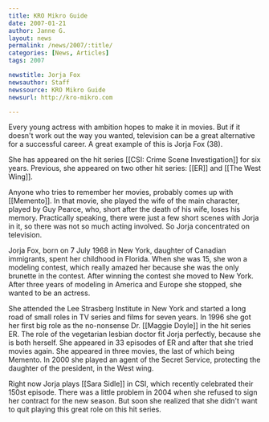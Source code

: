 ```yaml
---
title: KRO Mikro Guide 
date: 2007-01-21
author: Janne G.
layout: news
permalink: /news/2007/:title/
categories: [News, Articles]
tags: 2007

newstitle: Jorja Fox
newsauthor: Staff
newssource: KRO Mikro Guide  
newsurl: http://kro-mikro.com

---
```


Every young actress with ambition hopes to make it in movies. But if it doesn't work out the way you wanted, television can be a great alternative for a successful career. A great example of this is Jorja Fox (38).

She has appeared on the hit series [[CSI: Crime Scene Investigation]] for six years. Previous, she appeared on two other hit series: [[ER]] and [[The West Wing]].

Anyone who tries to remember her movies, probably comes up with [[Memento]]. In that movie, she played the wife of the main character, played by Guy Pearce, who, short after the death of his wife, loses his memory. Practically speaking, there were just a few short scenes with Jorja in it, so there was not so much acting involved. So Jorja concentrated on television.

Jorja Fox, born on 7 July 1968 in New York, daughter of Canadian immigrants, spent her childhood in Florida. When she was 15, she won a modeling contest, which really amazed her because she was the only brunette in the contest. After winning the contest she moved to New York. After three years of modeling in America and Europe she stopped, she wanted to be an actress.

She attended the Lee Strasberg Institute in New York and started a long road of small roles in TV series and films for seven years. In 1996 she got her first big role as the no-nonsense Dr. [[Maggie Doyle]] in the hit series ER. The role of the vegetarian lesbian doctor fit Jorja perfectly, because she is both herself. She appeared in 33 episodes of ER and after that she tried movies again. She appeared in three movies, the last of which being Memento. In 2000 she played an agent of the Secret Service, protecting the daughter of the president, in the West wing.

Right now Jorja plays [[Sara Sidle]] in CSI, which recently celebrated their 150st episode. There was a little problem in 2004 when she refused to sign her contract for the new season. But soon she realized that she didn't want to quit playing this great role on this hit series.